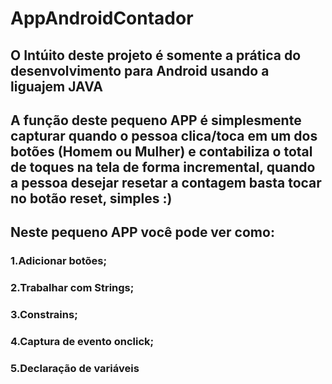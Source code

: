 # AppAndroidContador

## O Intúito deste projeto é somente a prática do desenvolvimento para Android usando a liguajem JAVA

## A função deste pequeno APP é simplesmente capturar quando o pessoa clica/toca em um dos botões (Homem ou Mulher) e contabiliza o total de toques na tela de forma incremental, quando a pessoa desejar resetar a contagem basta tocar no botão reset, simples :)

## Neste pequeno APP você pode ver como:
### 1.Adicionar botões;
### 2.Trabalhar com Strings;
### 3.Constrains;
### 4.Captura de evento onclick;
### 5.Declaração de variáveis

